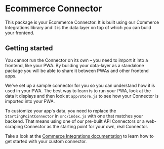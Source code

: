 # Ecommerce Connector

This package is your Ecommerce Connector. It is built using our Commerce
Integrations library and it is the data layer on top of which you can build
your frontend.

## Getting started

You cannot run the Connector on its own – you need to import it into a frontend, like
your PWA. By building your data-layer as a standalone package you will be able to
share it between PWAs and other frontend apps.

We've set up a sample connector for you so you can understand how it is used in your
PWA. The best way to learn is to run your PWA, look at the data it displays and
then look at `app/store.js` to see how your Connector is imported into your PWA.

To customize your app's data, you need to replace the `StartingPointConnector` in
`src/index.js` with one that matches your backend. That means using one of our
pre-built API Connectors or a web-scraping Connector as the starting point for your
own, real Connector.

Take a look at the [Commerce Integrations documentation][ci-docs] to learn
how to get started with your custom connector.

[ci-docs]: https://dev.mobify.com/v1.x/apis-and-sdks/commerce-integrations/overview
